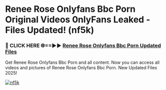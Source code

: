 # Renee Rose Onlyfans Bbc Porn Original Videos 0nlyFans Leaked - Files Updated! (nf5k)

<h3>🔴 CLICK HERE 🌐==►► <a href="https://tinyurl.com/2m67pmp6" rel="nofollow">Renee Rose Onlyfans Bbc Porn Updated Files</a></h3>

Get Renee Rose Onlyfans Bbc Porn and all content. Now you can access all videos and pictures of Renee Rose Onlyfans Bbc Porn. New Updated Files 2025!

[![nf5k](https://i.imgur.com/H4QAA4z.gif)](https://tinyurl.com/2m67pmp6)